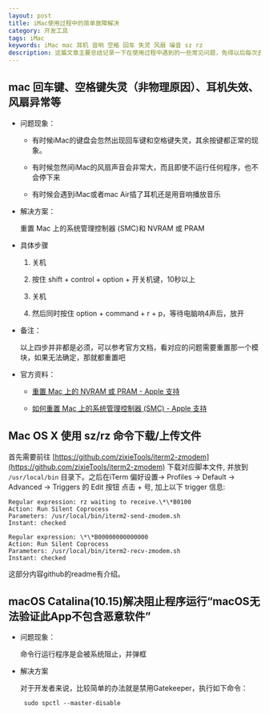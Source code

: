 ```yaml
---
layout: post
title: iMac使用过程中的简单故障解决
category: 开发工具
tags: iMac
keywords: iMac mac 耳机 音响 空格 回车 失灵 风扇 噪音 sz rz
description: 这篇文章主要总结记录一下在使用过程中遇到的一些常见问题，免得以后每次去谷歌。具体包括插了耳机还用音响播放、空格回车失灵、风扇噪音等
---
```


## mac 回车键、空格键失灵（非物理原因）、耳机失效、风扇异常等

- 问题现象：
	
	- 有时候iMac的键盘会忽然出现回车键和空格键失灵，其余按键都正常的现象。
	
	- 有时候忽然间iMac的风扇声音会非常大，而且即使不运行任何程序，也不会停下来

	- 有时候会遇到iMac或者mac Air插了耳机还是用音响播放音乐

- 解决方案：

	重置 Mac 上的系统管理控制器 (SMC)和 NVRAM 或 PRAM
	
- 具体步骤	

	1. 关机

	2. 按住 shift + control + option + 开关机键，10秒以上

	3. 关机
	
	4. 然后同时按住 option + command + r + p，等待电脑响4声后，放开

- 备注：
	
	以上四步并非都是必须，可以参考官方文档，看对应的问题需要重置那一个模块，如果无法确定，那就都重置吧
	
- 官方资料：

	-  [重置 Mac 上的 NVRAM 或 PRAM - Apple 支持](https://support.apple.com/zh-cn/HT204063)

	- [如何重置 Mac 上的系统管理控制器 (SMC) - Apple 支持](https://support.apple.com/zh-cn/HT201295)

## Mac OS X 使用 sz/rz 命令下载/上传文件

首先需要前往 [https://github.com/zixieTools/iterm2-zmodem](https://github.com/zixieTools/iterm2-zmodem) 下载对应脚本文件, 并放到 `/usr/local/bin` 目录下。之后在iTerm 偏好设置-> Profiles -> Default -> Advanced -> Triggers 的 Edit 按钮 点击 + 号, 加上以下 trigger 信息:

	Regular expression: rz waiting to receive.\*\*B0100
    Action: Run Silent Coprocess
    Parameters: /usr/local/bin/iterm2-send-zmodem.sh
    Instant: checked

    Regular expression: \*\*B00000000000000
    Action: Run Silent Coprocess
    Parameters: /usr/local/bin/iterm2-recv-zmodem.sh
    Instant: checked
  
 这部分内容github的readme有介绍。
 
## macOS Catalina(10.15)解决阻止程序运行“macOS无法验证此App不包含恶意软件”
 
 - 问题现象：

 	命令行运行程序是会被系统阻止，并弹框
 	
 - 解决方案

 	对于开发者来说，比较简单的办法就是禁用Gatekeeper，执行如下命令：
 	
 		
 		sudo spctl --master-disable

